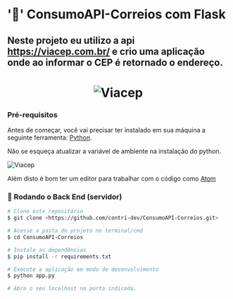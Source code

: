 # ':e-mail:'  ConsumoAPI-Correios com Flask 
## Neste projeto eu utilizo a api https://viacep.com.br/ e crio uma aplicação onde ao informar o CEP é retornado o endereço.
<h1 align="center">
    <img alt="Viacep" title="#Viacep" src="./img/banner.png" />
</h1>

### Pré-requisitos
Antes de começar, você vai precisar ter instalado em sua máquina a
seguinte ferramenta:
[Python](https://www.python.org/downloads/). 

Não se esqueça atualizar a variável de ambiente na instalação do python.

<img alt="Viacep" title="#Viacep" src="./img/python.png" />

Além disto é bom ter um editor para trabalhar com o código como [Atom](https://atom.io/)

### 🎲 Rodando o Back End (servidor)

```bash
# Clone este repositório
$ git clone <https://github.com/contri-dev/ConsumoAPI-Correios.git>

# Acesse a pasta do projeto no terminal/cmd
$ cd ConsumoAPI-Correios

# Instale as dependências
$ pip install -r requirements.txt

# Execute a aplicação em modo de desenvolvimento
$ python app.py

# Abra o seu localhost na porta indicada.
```
